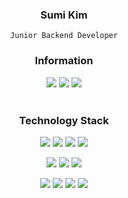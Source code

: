 <div align="center">
    
<h3> Sumi Kim </h3>

    Junior Backend Developer

<!-- <h3> 📚 Studying </h3>

    • Backend Development
    • Spring Boot / Java
    • RDBMS / NoSQL
    • AWS Public Cloud / Docker / NGINX

<h3> 🐾 FootPrint </h3>

    • 2023.01 ~ / SK Telecom 백엔드 개발 직군
    • 2022.04 ~ 2022.08 / GentleEnergy Corp DX Engineering 백엔드 인턴
    • 2022.03 ~ 2022.08 / 프로그래머스 데브코스 : 클라우드 기반 백엔드 엔지니어링 수강 (2기)
    • 2021.04 ~ 2021.11 / 서강대학교 멋쟁이사자처럼 웹 개발 동아리 (9기) -->

<h3> Information </h3>

<a href="https://cat-tungsten-c56.notion.site/Sumi-Kim-d249f4170c484e0e9d8e42dbd989efd9"><img src="https://img.shields.io/badge/Notion-000000?style=flat-square&logo=Notion&logoColor=white&link=https://www.notion.so/Sumi-Kim-d52948749d2d40e5b27c16e539099ade"/></a>
<a href="https://agentsmith.tistory.com"><img src="https://img.shields.io/badge/Blog-0062AD?style=flat-square&logo=Tistory&logoColor=white&link=https://agentsmith.tistory.com"/></a>
<a href="mailto:sumikim323@naver.com"><img src="https://img.shields.io/badge/Email-03C75A?style=flat-square&logo=Naver&logoColor=white&link=https://blog.naver.com/sumikim323"/></a>
<br>
<br>
 
<h3> Technology Stack </h3>

<img src="https://img.shields.io/badge/C-005AF0?style=flat-square&logo=C&logoColor=white"/></a>
<img src="https://img.shields.io/badge/C++-5000B9?style=flat-square&logo=C%2B%2B&logoColor=white"/></a>
<img src="https://img.shields.io/badge/Python-3766AB?style=flat-square&logo=Python&logoColor=white"/></a>
<img src="https://img.shields.io/badge/Java-007396?style=flat-square&logo=Java&logoColor=white"/></a>

<img src="https://img.shields.io/badge/Spring-6DB33F?style=flat-square&logo=Spring&logoColor=white"/></a>
<img src="https://img.shields.io/badge/Django-B31B1B?style=flat-square&logo=Django&logoColor=white"/></a>
<img src="https://img.shields.io/badge/Flask-00087d?style=flat-square&logo=Flask&logoColor=white"/></a>

<img src="https://img.shields.io/badge/Mysql-4479A1?style=flat-square&logo=Mysql&logoColor=white"/></a>
<img src="https://img.shields.io/badge/Oracle-F80000?style=flat-square&logo=Oracle&logoColor=white"/></a>
<img src="https://img.shields.io/badge/AWS-232F3E?style=flat-square&logo=AmazonAWS&logoColor=white"/></a>
<img src="https://img.shields.io/badge/Docker-006eff?style=flat-square&logo=Docker&logoColor=white"/></a>

</div>

